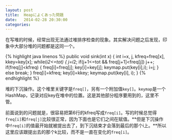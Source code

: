 ```yaml
---
layout: post
title:  Heapによくあった問題
date:   2014-02-28 20:30:00
categories:
---
```


在写堆的时候，经常出现无法通过堆排序检查的现象。其实解决问题之后发现，印象中大部分堆的问题都是这同一个。

{% highlight java linenos %}
public void sink(int x) {
    int i=x, j, kfreq=freq[x], kkey=key[x];
    while(i*2<=tot) {
        j=i*2;
        if(j+1<=tot && freq[j+1]<freq[j]) j++;
        if(freq[j]<kfreq) {
            freq[i]=freq[j];
            key[i]=key[j];
            keymap.put(key[i],i);
            i=j;
        } else break;
    }
    freq[i]=kfreq;
    key[i]=kkey;
    keymap.put(key[i], i);
}
{% endhighlight %}

堆的下沉操作。这个堆里关键字是`freq[]`，另有一个附加值`key[]`。`keymap`是一个HashMap，记录对应key在堆中的位置。这是其他部分程序要用到的，这里不管。

前面说到的问题就是，很容易把第6行的kfreq写成`freq[i]`。写的时候总觉得`freq[i]`和`freq[j]`比较很正常，因为下面也是它们之间在赋值。**但是下沉操作中`freq[i]`的值最开始就被提出去了，到下沉结束才会落到最后的那个i上。**所以这里应该跟提出去的那个k比较，而不是一直在变化的`freq[i]`。

